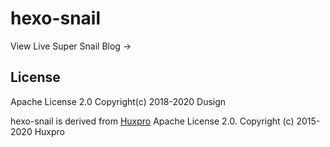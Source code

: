 # hexo-snail
View Live Super Snail Blog →

## License
Apache License 2.0 Copyright(c) 2018-2020 Dusign   

hexo-snail is derived from [Huxpro](https://github.com/Huxpro/huxpro.github.io) Apache License 2.0. Copyright (c) 2015-2020 Huxpro
